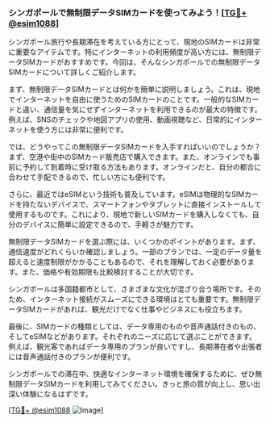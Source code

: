 ### シンガポールで無制限データSIMカードを使ってみよう！[[TG💪+ @esim1088](https://t.me/s/esim1088)]

シンガポール旅行や長期滞在を考えている方にとって、現地のSIMカードは非常に重要なアイテムです。特にインターネットの利用頻度が高い方には、無制限データSIMカードがおすすめです。今回は、そんなシンガポールでの無制限データSIMカードについて詳しくご紹介します。

まず、無制限データSIMカードとは何かを簡単に説明しましょう。これは、現地でインターネットを自由に使うためのSIMカードのことです。一般的なSIMカードと違い、通信量を気にせずインターネットを利用できるのが最大の特徴です。例えば、SNSのチェックや地図アプリの使用、動画視聴など、日常的にインターネットを使う方には非常に便利です。

では、どうやってこの無制限データSIMカードを入手すればいいのでしょうか？まず、空港や街中のSIMカード販売店で購入できます。また、オンラインでも事前に予約して到着時に受け取る方法もあります。オンラインだと、自分の都合に合わせて手配できるので、忙しい方にも便利です。

さらに、最近ではeSIMという技術も普及しています。eSIMは物理的なSIMカードを持たないデバイスで、スマートフォンやタブレットに直接インストールして使用するものです。これにより、現地で新しいSIMカードを購入しなくても、自分のデバイスに簡単に設定できるので、手軽さが魅力です。

無制限データSIMカードを選ぶ際には、いくつかのポイントがあります。まず、通信速度がどれくらいか確認しましょう。一部のプランでは、一定のデータ量を超えると速度制限がかかることもあるので、それを理解しておく必要があります。また、価格や有効期限も比較検討することが大切です。

シンガポールは多国籍都市として、さまざまな文化が混ざり合う場所です。そのため、インターネット接続がスムーズにできる環境はとても重要です。無制限データSIMカードがあれば、観光だけでなく仕事やビジネスにも役立ちます。

最後に、SIMカードの種類としては、データ専用のものや音声通話付きのもの、そしてeSIMなどがあります。それぞれのニーズに応じて選ぶことができます。例えば、観光客であればデータ専用のプランが良いですし、長期滞在者や出張者には音声通話付きのプランが便利です。

シンガポールでの滞在中、快適なインターネット環境を確保するために、ぜひ無制限データSIMカードを利用してみてください。きっと旅の質が向上し、思い出深い体験になるはずです。

[[TG💪+ @esim1088](https://t.me/s/esim1088) ![Image](https://i.postimg.cc/Y0z9fWf4/image.png)]